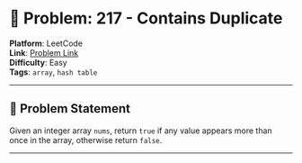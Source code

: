 # 🧩 Problem: 217 - Contains Duplicate

**Platform**: LeetCode \
**Link**: [Problem Link](https://leetcode.com/problems/contains-duplicate/description/) \
**Difficulty**: Easy \
**Tags**: `array`, `hash table`

---

## 📄 Problem Statement

Given an integer array `nums`, return `true` if any value appears more than once in the array, otherwise return `false`.

---

